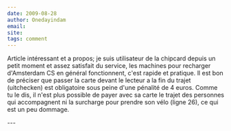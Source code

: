 ```yaml
---
date: 2009-08-28
author: Onedayindam
email: 
site: 
tags: comment
---
```


<p>Article intéressant et a propos; je suis utilisateur de la chipcard depuis un petit moment et assez satisfait du service, les machines pour recharger d'Amsterdam CS en général fonctionnent, c'est rapide et pratique. Il est bon de préciser que passer la carte devant le lecteur a la fin du trajet (uitchecken) est obligatoire sous peine d'une pénalité de 4 euros. Comme tu le dis, il n'est plus possible de payer avec sa carte le trajet des personnes qui accompagnent ni la surcharge pour prendre son vélo (ligne 26), ce qui est un peu dommage.</p>
---